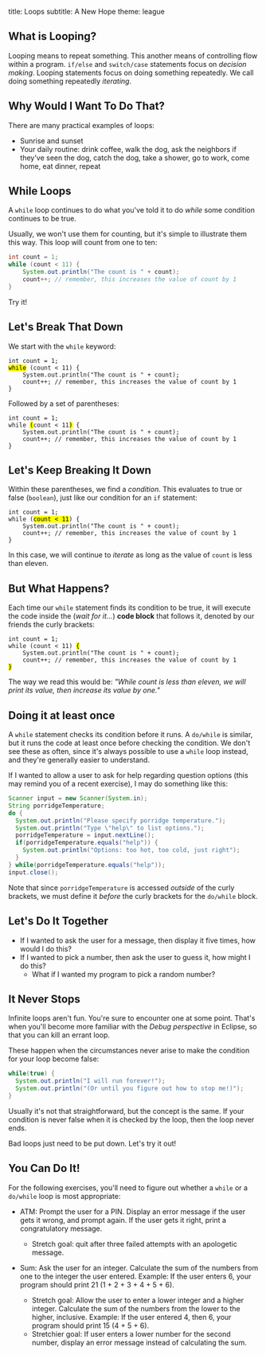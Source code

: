 title: Loops
subtitle: A New Hope
theme: league

## What is Looping?

Looping means to repeat something. This another means of controlling flow within a program. `if/else` and `switch/case` statements focus on *decision making*. Looping statements focus on doing something repeatedly. We call doing something repeatedly *iterating*.

## Why Would I Want To Do That?

There are many practical examples of loops:

- Sunrise and sunset
- Your daily routine: drink coffee, walk the dog, ask the neighbors if they've seen the dog, catch the dog, take a shower, go to work, come home, eat dinner, repeat

## While Loops

A `while` loop continues to do what you've told it to do *while* some condition continues to be true.

Usually, we won't use them for counting, but it's simple to illustrate them this way. This loop will count from one to ten:

```java
int count = 1;
while (count < 11) {
	System.out.println("The count is " + count);
	count++; // remember, this increases the value of count by 1
}
```
Try it!

## Let's Break That Down

We start with the `while` keyword:

<pre><code class="language-java" data-noescape>int count = 1;
<mark>while</mark> (count < 11) {
	System.out.println("The count is " + count);
	count++; // remember, this increases the value of count by 1
}</code></pre>

<div class="fragment">
<p>Followed by a set of parentheses:</p>
<pre><code class="language-java" data-noescape>int count = 1;
while <mark>(</mark>count < 11<mark>)</mark> {
	System.out.println("The count is " + count);
	count++; // remember, this increases the value of count by 1
}</code></pre>
</div>

## Let's Keep Breaking It Down

Within these parentheses, we find a *condition*. This evaluates to true or false (`boolean`), just like our condition for an `if` statement:

<pre><code class="language-java" data-noescape>int count = 1;
while (<mark>count < 11</mark>) {
	System.out.println("The count is " + count);
	count++; // remember, this increases the value of count by 1
}</code></pre>

In this case, we will continue to *iterate* as long as the value of `count` is less than eleven.

## But What Happens?

Each time our `while` statement finds its condition to be true, it will execute the code inside the (*wait for it…*) **code block** that follows it, denoted by our friends the curly brackets:

<pre><code class="language-java" data-noescape>int count = 1;
while (count < 11) <mark>{</mark>
	System.out.println("The count is " + count);
	count++; // remember, this increases the value of count by 1
<mark>}</mark></code></pre>

The way we read this would be: *"While count is less than eleven, we will print its value, then increase its value by one."*

## Doing it at least once

A `while` statement checks its condition before it runs. A `do/while` is similar, but it runs the code at least once before checking the condition. We don't see these as often, since it's always possible to use a `while` loop instead, and they're generally easier to understand.

If I wanted to allow a user to ask for help regarding question options (this may remind you of a recent exercise), I may do something like this:

```java
Scanner input = new Scanner(System.in);
String porridgeTemperature;
do {
  System.out.println("Please specify porridge temperature.");
  System.out.println("Type \"help\" to list options.");
  porridgeTemperature = input.nextLine();
  if(porridgeTemperature.equals("help")) {
    System.out.println("Options: too hot, too cold, just right");
  }
} while(porridgeTemperature.equals("help"));
input.close();
```

Note that since `porridgeTemperature` is accessed *outside* of the curly brackets, we must define it *before* the curly brackets for the `do/while` block.

## Let's Do It Together

- If I wanted to ask the user for a message, then display it five times, how would I do this?
- If I wanted to pick a number, then ask the user to guess it, how might I do this?
  - What if I wanted my program to pick a random number?

## It Never Stops

Infinite loops aren't fun. You're sure to encounter one at some point. That's when you'll become more familiar with the *Debug perspective* in Eclipse, so that you can kill an errant loop.

These happen when the circumstances never arise to make the condition for your loop become false:

```java
while(true) {
  System.out.println("I will run forever!");
  System.out.println("(Or until you figure out how to stop me!)");
}
```

Usually it's not that straightforward, but the concept is the same. If your condition is never false when it is checked by the loop, then the loop never ends.

Bad loops just need to be put down. Let's try it out!

## You Can Do It!

For the following exercises, you'll need to figure out whether a `while` or a `do/while` loop is most appropriate:

- ATM: Prompt the user for a PIN. Display an error message if the user gets it wrong, and prompt again. If the user gets it right, print a congratulatory message.
  - Stretch goal: quit after three failed attempts with an apologetic message.

- Sum: Ask the user for an integer. Calculate the sum of the numbers from one to the integer the user entered. Example: If the user enters 6, your program should print 21 (1 + 2 + 3 + 4 + 5 + 6).
  - Stretch goal: Allow the user to enter a lower integer and a higher integer. Calculate the sum of the numbers from the lower to the higher, inclusive. Example: If the user entered 4, then 6, your program should print 15 (4 + 5 + 6).
  - Stretchier goal: If user enters a lower number for the second number, display an error message instead of calculating the sum.